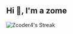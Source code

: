 ##          Hi 👋, I'm a zome


![Zcoder4's Streak](https://github-readme-streak-stats.herokuapp.com/?user=Zcoder4&theme=vue-dark&hide_border=false)
<!--
**Zcoder4/Zcoder4** is a ✨ _special_ ✨ repository because its `README.md` (this file) appears on your GitHub profile.

Here are some ideas to get you started:

- 🔭 I’m currently working on ...
- 🌱 I’m currently learning ...
- 👯 I’m looking to collaborate on ...
- 🤔 I’m looking for help with ...
- 💬 Ask me about ...
- 📫 How to reach me: ...
- 😄 Pronouns: ...
- ⚡ Fun fact: ...
-->

